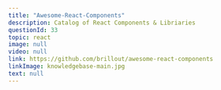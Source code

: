 ```yaml
---
title: "Awesome-React-Components"
description: Catalog of React Components & Libriaries
questionId: 33
topic: react
image: null
video: null
link: https://github.com/brillout/awesome-react-components
linkImage: knowledgebase-main.jpg
text: null
---
```

